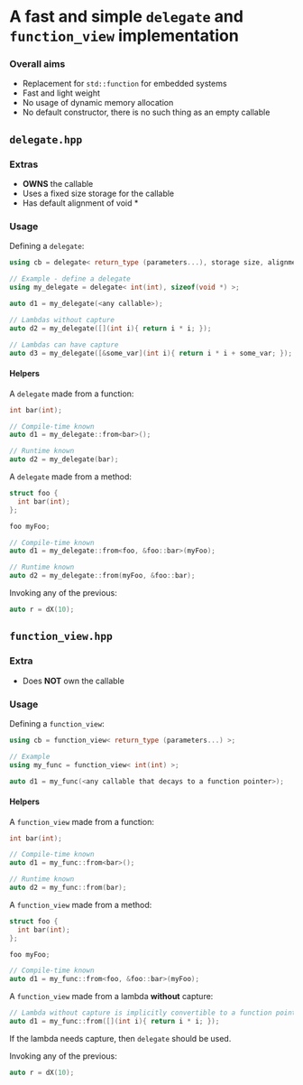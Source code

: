 # A fast and simple `delegate` and `function_view` implementation

### Overall aims

* Replacement for `std::function` for embedded systems
* Fast and light weight
* No usage of dynamic memory allocation
* No default constructor, there is no such thing as an empty callable

## `delegate.hpp`

### Extras

* **OWNS** the callable
* Uses a fixed size storage for the callable
* Has default alignment of void *

### Usage

Defining a `delegate`:
```C++
using cb = delegate< return_type (parameters...), storage size, alignment = alignof(void *) >;

// Example - define a delegate
using my_delegate = delegate< int(int), sizeof(void *) >;

auto d1 = my_delegate(<any callable>);

// Lambdas without capture
auto d2 = my_delegate([](int i){ return i * i; });

// Lambdas can have capture
auto d3 = my_delegate([&some_var](int i){ return i * i + some_var; });
```

#### Helpers

A `delegate` made from a function:
```C++
int bar(int);

// Compile-time known
auto d1 = my_delegate::from<bar>();

// Runtime known
auto d2 = my_delegate(bar);
```

A `delegate` made from a method:
```C++
struct foo {
  int bar(int);
};

foo myFoo;

// Compile-time known
auto d1 = my_delegate::from<foo, &foo::bar>(myFoo);

// Runtime known
auto d2 = my_delegate::from(myFoo, &foo::bar);
```

Invoking any of the previous:
```C++
auto r = dX(10);
```

## `function_view.hpp`

### Extra

* Does **NOT** own the callable

### Usage

Defining a `function_view`:
```C++
using cb = function_view< return_type (parameters...) >;

// Example
using my_func = function_view< int(int) >;

auto d1 = my_func(<any callable that decays to a function pointer>);
```

#### Helpers

A `function_view` made from a function:
```C++
int bar(int);

// Compile-time known
auto d1 = my_func::from<bar>();

// Runtime known
auto d2 = my_func::from(bar);
```

A `function_view` made from a method:
```C++
struct foo {
  int bar(int);
};

foo myFoo;

// Compile-time known
auto d1 = my_func::from<foo, &foo::bar>(myFoo);
```

A `function_view` made from a lambda **without** capture:
```C++
// Lambda without capture is implicitly convertible to a function pointer
auto d1 = my_func::from([](int i){ return i * i; });
```
If the lambda needs capture, then `delegate` should be used.

Invoking any of the previous:
```C++
auto r = dX(10);
```
